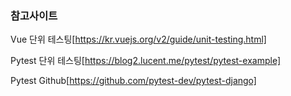 ### 참고사이트

Vue 단위 테스팅[https://kr.vuejs.org/v2/guide/unit-testing.html]

Pytest 단위 테스팅[https://blog2.lucent.me/pytest/pytest-example]

Pytest Github[https://github.com/pytest-dev/pytest-django]
